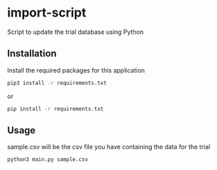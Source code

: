 # import-script

Script to update the trial database using Python

## Installation

Install the required packages for this application

```bash
pip3 install -r requirements.txt
```
or
```bash
pip install -r requirements.txt
```

## Usage

sample.csv will be the csv file you have containing the data for the trial

```bash
python3 main.py sample.csv
```
